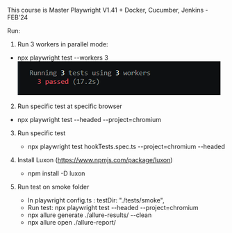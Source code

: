 This course is 
Master Playwright V1.41 + Docker, Cucumber, Jenkins - FEB'24

Run:
1) Run 3 workers in parallel mode:
+ npx playwright test --workers 3
![alt text](image-1.png)

2) Run specific test at specific browser
+ npx playwright test --headed --project=chromium

3) Run specific test
   + npx playwright test hookTests.spec.ts --project=chromium --headed

4) Install Luxon (https://www.npmjs.com/package/luxon)
   + npm install -D luxon

5) Run test on smoke folder
   + In playwright config.ts :  testDir: "./tests/smoke",
   + Run test: npx playwright test --headed --project=chromium
   +  npx allure generate ./allure-results/ --clean  
   +   npx allure open ./allure-report/       